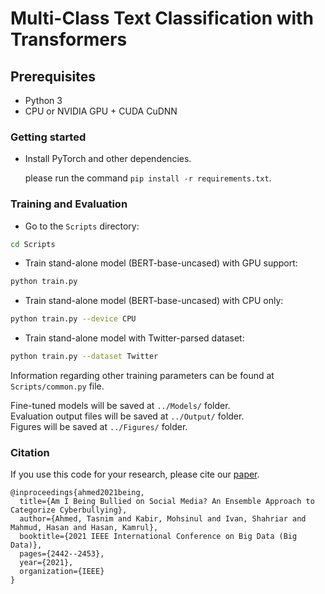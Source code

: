 # Multi-Class Text Classification with Transformers

## Prerequisites
- Python 3
- CPU or NVIDIA GPU + CUDA CuDNN



### Getting started


- Install PyTorch and other dependencies.

  please run the command `pip install -r requirements.txt`.

### Training and Evaluation
- Go to the `Scripts` directory:
```bash
cd Scripts
```

- Train stand-alone model (BERT-base-uncased) with GPU support:
```bash
python train.py
```
- Train stand-alone model (BERT-base-uncased) with CPU only:
```bash
python train.py --device CPU
```
- Train stand-alone model with Twitter-parsed dataset:
```bash
python train.py --dataset Twitter
```
Information regarding other training parameters can be found at `Scripts/common.py` file.

Fine-tuned models will be saved at `../Models/` folder.\
Evaluation output files will be saved at `../Output/` folder.\
Figures will be saved at `../Figures/` folder.


### Citation
If you use this code for your research, please cite our [paper](https://ieeexplore.ieee.org/abstract/document/9671594/).
```
@inproceedings{ahmed2021being,
  title={Am I Being Bullied on Social Media? An Ensemble Approach to Categorize Cyberbullying},
  author={Ahmed, Tasnim and Kabir, Mohsinul and Ivan, Shahriar and Mahmud, Hasan and Hasan, Kamrul},
  booktitle={2021 IEEE International Conference on Big Data (Big Data)},
  pages={2442--2453},
  year={2021},
  organization={IEEE}
}

```

 
